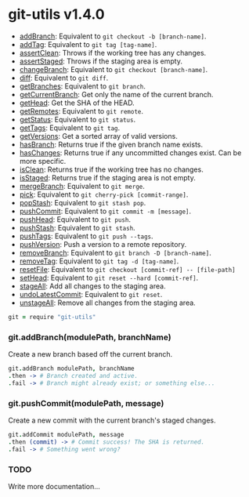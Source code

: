 # git-utils v1.4.0

- [addBranch](): Equivalent to `git checkout -b [branch-name]`.
- [addTag](): Equivalent to `git tag [tag-name]`.
- [assertClean](): Throws if the working tree has any changes.
- [assertStaged](): Throws if the staging area is empty.
- [changeBranch](): Equivalent to `git checkout [branch-name]`.
- [diff](): Equivalent to `git diff`.
- [getBranches](): Equivalent to `git branch`.
- [getCurrentBranch](): Get only the name of the current branch.
- [getHead](): Get the SHA of the HEAD.
- [getRemotes](): Equivalent to `git remote`.
- [getStatus](): Equivalent to `git status`.
- [getTags](): Equivalent to `git tag`.
- [getVersions](): Get a sorted array of valid versions.
- [hasBranch](): Returns true if the given branch name exists.
- [hasChanges](): Returns true if any uncommitted changes exist. Can be more specific.
- [isClean](): Returns true if the working tree has no changes.
- [isStaged](): Returns true if the staging area is not empty.
- [mergeBranch](): Equivalent to `git merge`.
- [pick](): Equivalent to `git cherry-pick [commit-range]`.
- [popStash](): Equivalent to `git stash pop`.
- [pushCommit](): Equivalent to `git commit -m [message]`.
- [pushHead](): Equivalent to `git push`.
- [pushStash](): Equivalent to `git stash`.
- [pushTags](): Equivalent to `git push --tags`.
- [pushVersion](): Push a version to a remote repository.
- [removeBranch](): Equivalent to `git branch -D [branch-name]`.
- [removeTag](): Equivalent to `git tag -d [tag-name]`.
- [resetFile](): Equivalent to `git checkout [commit-ref] -- [file-path]`
- [setHead](): Equivalent to `git reset --hard [commit-ref]`.
- [stageAll](): Add all changes to the staging area.
- [undoLatestCommit](): Equivalent to `git reset`.
- [unstageAll](): Remove all changes from the staging area.

```coffee
git = require "git-utils"
```

### git.addBranch(modulePath, branchName)

Create a new branch based off the current branch.

```coffee
git.addBranch modulePath, branchName
.then -> # Branch created and active.
.fail -> # Branch might already exist; or something else...
```

### git.pushCommit(modulePath, message)

Create a new commit with the current branch's staged changes.

```coffee
git.addCommit modulePath, message
.then (commit) -> # Commit success! The SHA is returned.
.fail -> # Something went wrong?
```

### TODO

Write more documentation...

